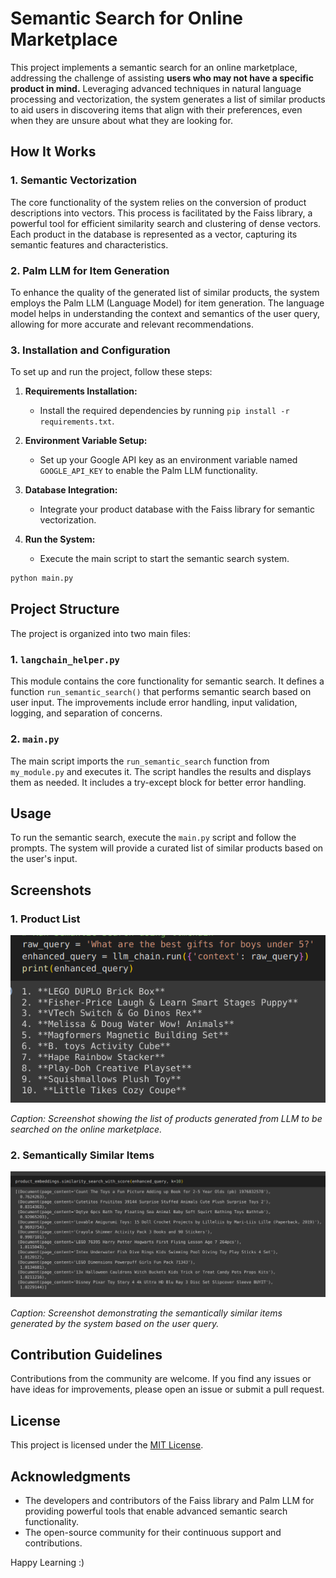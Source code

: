 # Semantic Search for Online Marketplace

This project implements a semantic search for an online marketplace, addressing the challenge of assisting **users who may not have a specific product in mind.** Leveraging advanced techniques in natural language processing and vectorization, the system generates a list of similar products to aid users in discovering items that align with their preferences, even when they are unsure about what they are looking for.

## How It Works

### 1. Semantic Vectorization

The core functionality of the system relies on the conversion of product descriptions into vectors. This process is facilitated by the Faiss library, a powerful tool for efficient similarity search and clustering of dense vectors. Each product in the database is represented as a vector, capturing its semantic features and characteristics.

### 2. Palm LLM for Item Generation

To enhance the quality of the generated list of similar products, the system employs the Palm LLM (Language Model) for item generation. The language model helps in understanding the context and semantics of the user query, allowing for more accurate and relevant recommendations.

### 3. Installation and Configuration

To set up and run the project, follow these steps:

1. **Requirements Installation:**
   - Install the required dependencies by running `pip install -r requirements.txt`.

2. **Environment Variable Setup:**
   - Set up your Google API key as an environment variable named `GOOGLE_API_KEY` to enable the Palm LLM functionality.

3. **Database Integration:**
   - Integrate your product database with the Faiss library for semantic vectorization.

4. **Run the System:**
   - Execute the main script to start the semantic search system.

```bash
python main.py
```

## Project Structure

The project is organized into two main files:

### 1. `langchain_helper.py`

This module contains the core functionality for semantic search. It defines a function `run_semantic_search()` that performs semantic search based on user input. The improvements include error handling, input validation, logging, and separation of concerns.

### 2. `main.py`

The main script imports the `run_semantic_search` function from `my_module.py` and executes it. The script handles the results and displays them as needed. It includes a try-except block for better error handling.

## Usage

To run the semantic search, execute the `main.py` script and follow the prompts. The system will provide a curated list of similar products based on the user's input.

## Screenshots

### 1. Product List
![Product List](item_list.png)

*Caption: Screenshot showing the list of products generated from LLM to be searched on the online marketplace.*

### 2. Semantically Similar Items
![Semantically Similar Items](retrieved_from_db.png)

*Caption: Screenshot demonstrating the semantically similar items generated by the system based on the user query.*

## Contribution Guidelines

Contributions from the community are welcome. If you find any issues or have ideas for improvements, please open an issue or submit a pull request.

## License

This project is licensed under the [MIT License](LICENSE).

## Acknowledgments

- The developers and contributors of the Faiss library and Palm LLM for providing powerful tools that enable advanced semantic search functionality.
- The open-source community for their continuous support and contributions.

Happy Learning :)